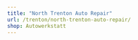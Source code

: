 ```yaml
---
title: "North Trenton Auto Repair"
url: /trenton/north-trenton-auto-repair/
shop: Autowerkstatt
---
```

